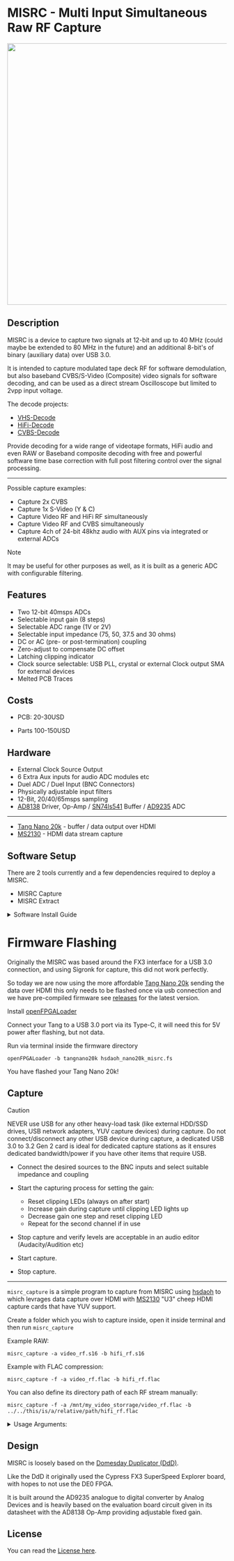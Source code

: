 # MISRC - Multi Input Simultaneous Raw RF Capture


<img src="hardware/images/MIRSC_V1.5_Sony_ILCE-7RM3_2024.06.07_14.30.14.png" width="600" height="">


## Description


MISRC is a device to capture two signals at 12-bit and up to 40 MHz (could maybe be extended to 80 MHz in the future) and an additional 8-bit's of binary (auxiliary data) over USB 3.0.

It is intended to capture modulated tape deck RF for software demodulation, but also baseband CVBS/S-Video (Composite) video signals for software decoding, and can be used as a direct stream Oscilloscope but limited to 2vpp input voltage.

The decode projects:

- [VHS-Decode](https://github.com/oyvindln/vhs-decode/)
- [HiFi-Decode](https://github.com/oyvindln/vhs-decode/wiki/hifi-decode)
- [CVBS-Decode](https://github.com/oyvindln/vhs-decode/wiki/CVBS-Composite-Decode) 

Provide decoding for a wide range of videotape formats, HiFi audio and even RAW or Baseband composite decoding with free and powerful software time base correction with full post filtering control over the signal processing.

-----------

Possible capture examples:

- Capture 2x CVBS
- Capture 1x S-Video (Y & C)
- Capture Video RF and HiFi RF simultaneously
- Capture Video RF and CVBS simultaneously
- Capture 4ch of 24-bit 48khz audio with AUX pins via integrated or external ADCs

> [!NOTE]
> It may be useful for other purposes as well, as it is built as a generic ADC with configurable filtering.


## Features


- Two 12-bit 40msps ADCs 
- Selectable input gain (8 steps)
- Selectable ADC range (1V or 2V)
- Selectable input impedance (75, 50, 37.5 and 30 ohms)
- DC or AC (pre- or post-termination) coupling
- Zero-adjust to compensate DC offset
- Latching clipping indicator
- Clock source selectable: USB PLL, crystal or external
  Clock output SMA for external devices
- Melted PCB Traces


## Costs


- PCB: 20-30USD

- Parts 100-150USD


## Hardware 


- External Clock Source Output
- 6 Extra Aux inputs for audio ADC modules etc
- Duel ADC / Duel Input (BNC Connectors)
- Physically adjustable input filters
- 12-Bit, 20/40/65msps sampling
- [AD8138](https://www.analog.com/media/en/technical-documentation/data-sheets/ad8138.pdf) Driver, Op-Amp / [SN74ls541](https://www.ti.com/lit/ds/symlink/sn74ls540.pdf) Buffer / [AD9235](https://www.analog.com/media/en/technical-documentation/data-sheets/AD9235.pdf) ADC

-----

- [Tang Nano 20k](https://s.click.aliexpress.com/e/_DcwBOX3) - buffer / data output over HDMI
- [MS2130](https://s.click.aliexpress.com/e/_DBaBiOp) - HDMI data stream capture


## Software Setup 


There are 2 tools currently and a few dependencies required to deploy a MISRC.

- MISRC Capture
- MISRC Extract

<details closed>

<summary>Software Install Guide</summary>
<br>

Depedencys 

- `apt install libflac-dev`

Install [hsdaoh](https://github.com/Stefan-Olt/hsdaoh) this allows you to use the MS2130 & MS2131 chips directly. 

Restart and then continue

Install capture & extract tools (Linux & MacOS)

    git clone https://github.com/Stefan-Olt/MISRC.git

Enter Directory

    cd MISRC/misrc_tools

Build and install 

```
mkdir build
cd build
cmake ..
make
sudo make install
```

Run `mirsc_extract` or `misrc_capture` in any directory without arguments to trigger the help menu.

There is a dedicated [sub-readme](/misrc_tools/README.md) for these tools.


</details>


# Firmware Flashing 


Originally the MISRC was based around the FX3 interface for a USB 3.0 connection, and using Sigronk for capture, this did not work perfectly.

So today we are now using the more affordable [Tang Nano 20k](https://s.click.aliexpress.com/e/_DcwBOX3) sending the data over HDMI this only needs to be flashed once via usb connection and we have pre-compiled firmware see [releases](https://github.com/Stefan-Olt/MISRC/releases) for the latest version.

Install [openFPGALoader](https://github.com/trabucayre/openFPGALoader)

Connect your Tang to a USB 3.0 port via its Type-C, it will need this for 5V power after flashing, but not data.

Run via terminal inside the firmware directory

    openFPGALoader -b tangnano20k hsdaoh_nano20k_misrc.fs

You have flashed your Tang Nano 20k! 


## Capture


> [!CAUTION]
> NEVER use USB for any other heavy-load task (like external HDD/SSD drives, USB network adapters, YUV capture devices) during capture. Do not connect/disconnect any other USB device during capture, a dedicated USB 3.0 to 3.2 Gen 2 card is ideal for dedicated capture stations as it ensures dedicated bandwidth/power if you have other items that require USB.


- Connect the desired sources to the BNC inputs and select suitable impedance and coupling

- Start the capturing process for setting the gain:
    - Reset clipping LEDs (always on after start)
    - Increase gain during capture until clipping LED lights up
    - Decrease gain one step and reset clipping LED
    - Repeat for the second channel if in use

- Stop capture and verify levels are acceptable in an audio editor (Audacity/Audition etc)

- Start capture.

- Stop capture.

---------

`misrc_capture` is a simple program to capture from MISRC using [hsdaoh](https://github.com/Stefan-Olt/hsdaoh) to which levrages data capture over HDMI with [MS2130](https://s.click.aliexpress.com/e/_DBaBiOp) "U3" cheep HDMI capture cards that have YUV support. 

Create a folder which you wish to capture inside, open it inside terminal and then run `misrc_capture`

Example RAW:

    misrc_capture -a video_rf.s16 -b hifi_rf.s16

Example with FLAC compression:
    
    misrc_capture -f -a video_rf.flac -b hifi_rf.flac 

You can also define its directory path of each RF stream manually: 

    misrc_capture -f -a /mnt/my_video_storrage/video_rf.flac -b ../../this/is/a/relative/path/hifi_rf.flac

<details closed>

<summary>Usage Arguments:</summary>
<br>


`-d` device_index (default: 0)

`-n` number of samples to read (default: 0, infinite)

`-a` ADC A output file (use '-' to write on stdout)

`-b` ADC B output file (use '-' to write on stdout)

`-x` AUX output file (use '-' to write on stdout)

`-r` raw data output file (use '-' to write on stdout)

`-p` pad lower 4 bits of 16 bit output with 0 instead of upper 4

`-f` compress ADC output as FLAC
	
`-l` LEVEL set flac compression level (default: 1)

`-v` enable verification of flac encoder output

</details>


## Design


MISRC is loosely based on the [Domesday Duplicator (DdD)](https://github.com/simoninns/DomesdayDuplicator). 

Like the DdD it originally used the Cypress FX3 SuperSpeed Explorer board, with hopes to not use the DE0 FPGA. 

It is built around the AD9235 analogue to digital converter by Analog Devices and is heavily based on the evaluation board circuit given in its datasheet with the AD8138 Op-Amp providing adjustable fixed gain.



## License


You can read the [License here](https://github.com/Stefan-Olt/MISRC/wiki/Licence).
